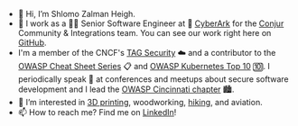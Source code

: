 - 👋 Hi, I’m Shlomo Zalman Heigh.
- 🏢 I work as a 👨‍💻 Senior Software Engineer at 🔐 [CyberArk](https://www.cyberark.com/) for the [Conjur](https://www.conjur.org/) Community & Integrations team. You can see our work right here on [GitHub](https://github.com/cyberark).
- I'm a member of the CNCF's [TAG Security](https://github.com/cncf/tag-security) ☁️ and a contributor to the [OWASP Cheat Sheet Series](https://github.com/OWASP/CheatSheetSeries) 📋 and [OWASP Kubernetes Top 10](https://github.com/OWASP/www-project-kubernetes-top-ten) 🔟. I periodically speak 🎤 at conferences and meetups about secure software development and I lead the [OWASP Cincinnati chapter](https://owasp.org/www-chapter-cincinnati/) 🏙️.
- 👀 I’m interested in [3D printing](https://www.thingiverse.com/szheigh/makes), woodworking, [hiking](https://www.alltrails.com/members/shlomo-zalman-heigh/recordings), and aviation.
- 📫 How to reach me? Find me on [LinkedIn](https://www.linkedin.com/in/szheigh/)!

